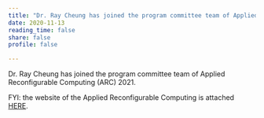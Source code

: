 ```yaml
---
title: "Dr. Ray Cheung has joined the program committee team of Applied Reconfigurable Computing 2021"
date: 2020-11-13
reading_time: false
share: false
profile: false

---
```

Dr. Ray Cheung has joined the program committee team of Applied Reconfigurable Computing (ARC) 2021.
<!--more-->

FYI: the website of the Applied Reconfigurable Computing is attached [HERE](http://www.arc-symposium.org/).